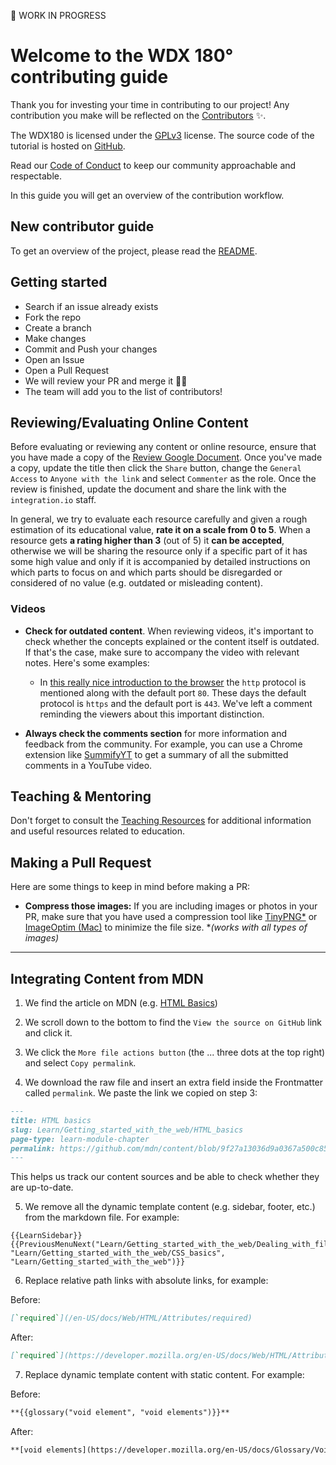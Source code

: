 🚧 WORK IN PROGRESS

# Welcome to the WDX 180° contributing guide 

Thank you for investing your time in contributing to our project! Any contribution you make will be reflected on the [Contributors](README.md#contribute) :sparkles:.

The WDX180 is licensed under the [GPLv3](https://www.gnu.org/licenses/gpl-3.0.txt) license. The source code of the tutorial is hosted on [GitHub](https://github.com/in-tech-gration/WDX-180). 

Read our [Code of Conduct](CODE_OF_CONDUCT.md) to keep our community approachable and respectable.

In this guide you will get an overview of the contribution workflow.

## New contributor guide

To get an overview of the project, please read the [README](README.md). 

## Getting started

- Search if an issue already exists []()
- Fork the repo
- Create a branch
- Make changes
- Commit and Push your changes
- Open an Issue
- Open a Pull Request
- We will review your PR and merge it :tada::tada:
- The team will add you to the list of contributors! []()

## Reviewing/Evaluating Online Content

Before evaluating or reviewing any content or online resource, ensure that you have made a copy of the [Review Google Document](https://docs.google.com/document/d/1CRaejbYTLorucBXauv2Z-FEqXtYB5K1hdsZu7496YEc/copy). Once you've made a copy, update the title then click the `Share` button, change the `General Access` to `Anyone with the link` and select `Commenter` as the role. Once the review is finished, update the document and share the link with the `integration.io` staff. 

In general, we try to evaluate each resource carefully and given a rough estimation of its educational value, **rate it on a scale from 0 to 5**. When a resource gets **a rating higher than 3** (out of 5) it **can be accepted**, otherwise we will be sharing the resource only if a specific part of it has some high value and only if it is accompanied by detailed instructions on which parts to focus on and which parts should be disregarded or considered of no value (e.g. outdated or misleading content). 

### Videos

- **Check for outdated content**. When reviewing videos, it's important to check whether the concepts explained or the content itself is outdated. If that's the case, make sure to accompany the video with relevant notes. Here's some examples:

  - In [this really nice introduction to the browser](https://www.youtube.com/watch?v=DuSURHrZG6I) the `http` protocol is mentioned along with the default port `80`. These days the default protocol is `https` and the default port is `443`. We've left a comment reminding the viewers about this important distinction.

- **Always check the comments section** for more information and feedback from the community. For example, you can use a Chrome extension like [SummifyYT](https://chrome.google.com/webstore/detail/summifyyt-summarize-youtu/mcjgidambippeaajehcfimmephgholco) to get a summary of all the submitted comments in a YouTube video.

## Teaching & Mentoring

Don't forget to consult the [Teaching Resources](/teaching/README.md) for additional information and useful resources related to education.

## Making a Pull Request

Here are some things to keep in mind before making a PR:

- **Compress those images:** If you are including images or photos in your PR, make sure that you have used a compression tool like [TinyPNG*](https://tinypng.com/) or [ImageOptim (Mac)](https://imageoptim.com/mac) to minimize the file size. *_(works with all types of images)_

---

## Integrating Content from MDN 

1) We find the article on MDN (e.g. [HTML Basics](https://developer.mozilla.org/en-US/docs/Learn/Getting_started_with_the_web/HTML_basics))

2) We scroll down to the bottom to find the `View the source on GitHub` link and click it.

3) We click the `More file actions button` (the ... three dots at the top right) and select `Copy permalink`.

4) We download the raw file and insert an extra field inside the Frontmatter called `permalink`. We paste the link we copied on step 3:

```markdown
---
title: HTML basics
slug: Learn/Getting_started_with_the_web/HTML_basics
page-type: learn-module-chapter
permalink: https://github.com/mdn/content/blob/9f27a13036d9a0367a500c853648cc3b02da779a/files/en-us/learn/getting_started_with_the_web/html_basics/index.md
---
```

This helps us track our content sources and be able to check whether they are up-to-date.

5) We remove all the dynamic template content (e.g. sidebar, footer, etc.) from the markdown file. For example:

```
{{LearnSidebar}}{{PreviousMenuNext("Learn/Getting_started_with_the_web/Dealing_with_files", "Learn/Getting_started_with_the_web/CSS_basics", "Learn/Getting_started_with_the_web")}}
```

6) Replace relative path links with absolute links, for example:

Before:

```markdown
[`required`](/en-US/docs/Web/HTML/Attributes/required)
```

After:

```markdown  
[`required`](https://developer.mozilla.org/en-US/docs/Web/HTML/Attributes/required)
```

7) Replace dynamic template content with static content. For example:

Before:

```markdown
**{{glossary("void element", "void elements")}}**
```

After:

```markdown
**[void elements](https://developer.mozilla.org/en-US/docs/Glossary/Void_element)**
```